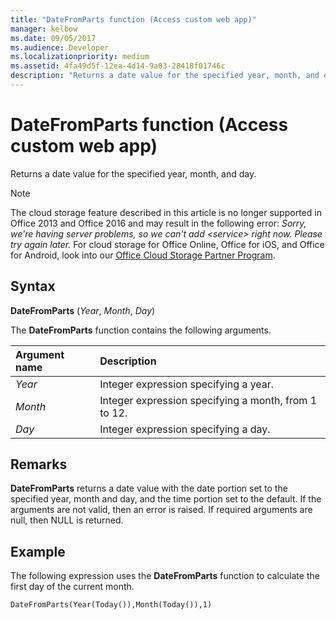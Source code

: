 ```yaml
---
title: "DateFromParts function (Access custom web app)" 
manager: kelbow
ms.date: 09/05/2017
ms.audience: Developer
ms.localizationpriority: medium
ms.assetid: 4fa49d5f-12ea-4d14-9a03-28418f01746c
description: "Returns a date value for the specified year, month, and day."
---
```


# DateFromParts function (Access custom web app)

Returns a date value for the specified year, month, and day.
  
> [!NOTE]
> The cloud storage feature described in this article is no longer supported in Office 2013 and Office 2016 and may result in the following error:
> *Sorry, we're having server problems, so we can't add \<service\> right now. Please try again later.*
> For cloud storage for Office Online, Office for iOS, and Office for Android, look into our [Office Cloud Storage Partner Program](https://dev.office.com/programs/officecloudstorage).
  
## Syntax

**DateFromParts** (*Year*, *Month*, *Day*)
  
The **DateFromParts** function contains the following arguments.
  
|**Argument name**|**Description**|
|:-----|:-----|
| *Year*  <br/> |Integer expression specifying a year. |
| *Month*  <br/> |Integer expression specifying a month, from 1 to 12. |
| *Day*  <br/> |Integer expression specifying a day. |

## Remarks

**DateFromParts** returns a date value with the date portion set to the specified year, month and day, and the time portion set to the default. If the arguments are not valid, then an error is raised. If required arguments are null, then NULL is returned.
  
## Example

The following expression uses the **DateFromParts** function to calculate the first day of the current month.
  
`DateFromParts(Year(Today()),Month(Today()),1)`
